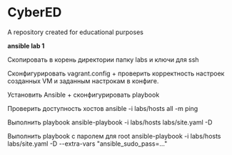 # CyberED
A repository created for educational purposes


**ansible lab 1**

Скопировать в корень директории папку labs и ключи для ssh

Сконфигурировать vagrant.config + проверить корректность настроек созданных VM и заданным настрокам в конфиге.

Установить Ansible + сконфигурировать playbook

Проверить доступность хостов
ansible -i labs/hosts all -m ping

Выполнить playbook
ansible-playbook -i labs/hosts labs/site.yaml -D

Выполнить playbook c паролем для root 
ansible-playbook -i labs/hosts labs/site.yaml -D --extra-vars "ansible_sudo_pass=..."
